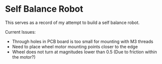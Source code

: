 ﻿# Self Balance Robot

This serves as a record of my attempt to build a self balance robot.

Current Issues:
- Through holes in PCB board is too small for mounting with M3 threads
- Need to place wheel motor mounting points closer to the edge
- Wheel does not turn at magnitudes lower than 0.5 (Due to friction within the motor?)